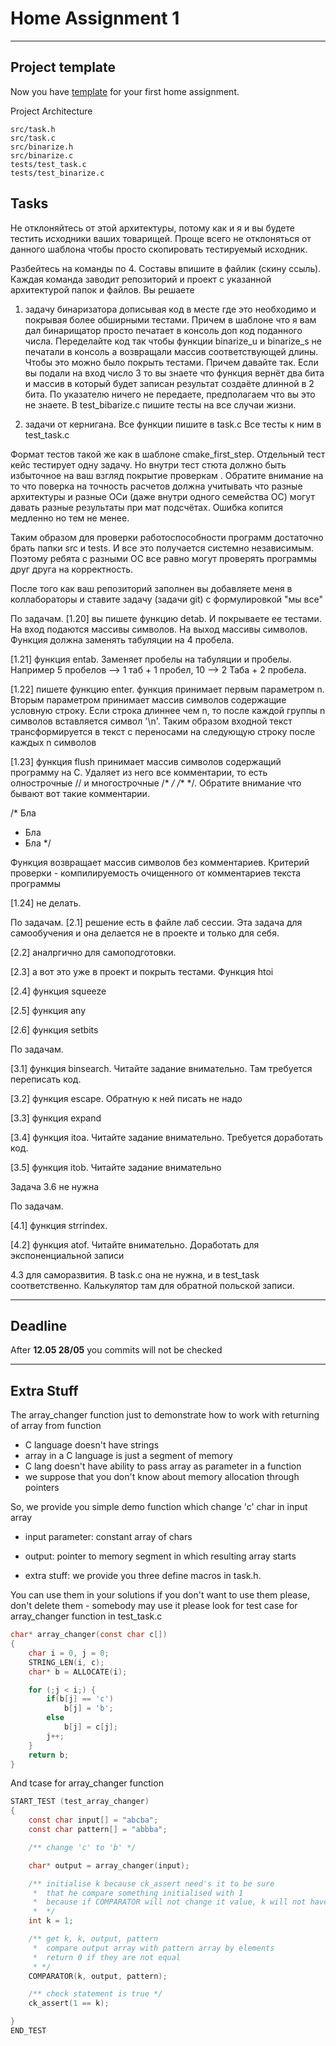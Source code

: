 # Home Assignment 1
___

## Project template

Now you have [template](https://github.com/cubazis/inno_ansic_spring/tree/dev/assignments/ha-1/template) for your first home assignment. 

Project Architecture
```
src/task.h
src/task.c
src/binarize.h
src/binarize.c
tests/test_task.c
tests/test_binarize.c
```
## Tasks

Не отклоняйтесь от этой архитектуры, потому как и я и вы будете тестить исходники ваших товарищей. Проще всего не отклоняться от данного шаблона чтобы просто скопировать тестируемый исходник.

Разбейтесь на команды по 4. Составы впишите в файлик (скину ссыль). Каждая команда заводит репозиторий и проект с указанной архитектурой папок и файлов. Вы решаете

 1) задачу бинаризатора дописывая код в месте где это необходимо и покрывая более обширными тестами. Причем в шаблоне что я вам дал бинарищатор просто печатает в консоль доп код поданного числа. Переделайте код так чтобы функции binarize_u и binarize_s не печатали в консоль а возвращали массив соответствующей длины. Чтобы это можно было покрыть тестами. Причем давайте так. Если вы подали на вход число 3 то вы знаете что функция вернёт два бита и массив в который будет записан результат создаёте длинной в 2 бита. По указателю ничего не передаете, предполагаем что вы это не знаете. 
В test_bibarize.c пишите тесты на все случаи жизни.

2) задачи от кернигана.
Все функции пишите в task.c
Все тесты к ним в test_task.c

Формат тестов такой же как в шаблоне cmake_first_step. Отдельный тест кейс тестирует одну задачу. Но внутри тест стюта должно быть избыточное на ваш взгляд покрытие проверкам .  Обратите внимание на то что поверка на точность расчетов должна учитывать что разные архитектуры и разные ОСи (даже внутри одного семейства ОС) могут давать разные результаты при мат подсчётах. Ошибка копится медленно но тем не менее.

Таким образом для проверки работоспособности программ достаточно брать папки src и tests. И все это получается системно независимым. Поэтому ребята с разными ОС все равно могут проверять программы друг друга на корректность.

После того как ваш репозиторий заполнен вы добавляете меня в коллабораторы и ставите задачу (задачи git) с формулировкой "мы все"

По задачам.
[1.20] вы пишете функцию detab. И покрываете ее тестами. На вход подаются массивы символов. На выход массивы символов. Функция должна заменять табуляции на 4 пробела.

[1.21] функция entab. Заменяет пробелы на табуляции и пробелы. Например 5 пробелов --> 1 таб + 1 пробел, 10 --> 2 Таба + 2 пробела. 

[1.22] пишете функцию enter. функция принимает первым параметром n. Вторым параметром принимает массив символов содержащие условную строку. Если строка длиннее чем n, то после каждой группы n символов вставляется символ '\n'. Таким образом входной текст трансформируется в текст с переносами на следующую строку после каждых n символов 

[1.23] функция flush принимает массив символов содержащий программу на С. Удаляет из него все комментарии, то есть олнострочные // и многострочные /* */ /** */. Обратите внимание что бывают вот такие комментарии. 

/* Бла
* Бла
* Бла
*/

Функция возвращает массив символов без комментариев. Критерий проверки - компилируемость очищенного от комментариев текста программы

[1.24] не делать.

По задачам. 
[2.1] решение есть в файле лаб сессии. Эта задача для самообучения и она делается не в проекте и только для себя.

[2.2] аналргично для самоподготовки.

[2.3] а вот это уже в проект и 
покрыть тестами. Функция htoi

[2.4] функция squeeze

[2.5] функция any

[2.6] функция setbits

По задачам.

[3.1] функция binsearch. Читайте задание внимательно. Там требуется переписать код.

[3.2] функция escape. Обратную к ней писать не надо

[3.3] функция expand

[3.4] функция itoa. Читайте задание внимательно. Требуется доработать код.

[3.5] функция itob. Читайте задание внимательно

Задача 3.6 не нужна

По задачам.

[4.1] функция strrindex. 

[4.2] функция atof. Читайте внимательно. Доработать для экспоненциальной записи

4.3 для саморазвития. В task.c  она не нужна, и в test_task соответственно. Калькулятор там для обратной польской записи.

___

## Deadline 
After **12.05 28/05** you commits will not be checked

___

## Extra Stuff

The array_changer function just to demonstrate how to work with returning of array from function
 * C language doesn't have strings
 * array in a C language is just a segment of memory
 * C lang doesn't have ability to pass array as parameter in a function
 * we suppose that you don't know about memory allocation through pointers
 
 So, we provide you simple demo function which change 'c' char in input array
 - input parameter: constant array of chars
 - output: pointer to memory segment in which resulting array starts
 
 - extra stuff: we provide you three define macros in task.h.
 
 You can use them in your solutions
 if you don't want to use them please, don't delete them - somebody may use it
 please look for test case for array_changer function in test_task.c

```C
char* array_changer(const char c[])
{
	char i = 0, j = 0;
	STRING_LEN(i, c);
	char* b = ALLOCATE(i);

	for (;j < i;) {
		if(b[j] == 'c')
			b[j] = 'b';
		else
			b[j] = c[j];
		j++;
	}
	return b;
}
```
And tcase for array_changer function

```C
START_TEST (test_array_changer)
{
	const char input[] = "abcba";
	const char pattern[] = "abbba";

	/** change 'c' to 'b' */

	char* output = array_changer(input);

	/** initialise k because ck_assert need's it to be sure
	 *  that he compare something initialised with 1
	 *  because if COMPARATOR will not change it value, k will not have any value
	 *  */
	int k = 1;

	/** get k, k, output, pattern
	 *  compare output array with pattern array by elements
	 *  return 0 if they are not equal
	 * */
	COMPARATOR(k, output, pattern);

	/** check statement is true */
	ck_assert(1 == k);

}
END_TEST
```
